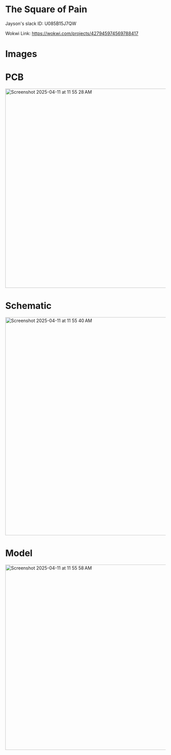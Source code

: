 # The Square of Pain

Jayson's slack ID: U085B15J7QW

Wokwi Link: https://wokwi.com/projects/427945974569788417
# Images

# PCB
<img width="626" alt="Screenshot 2025-04-11 at 11 55 28 AM" src="https://github.com/user-attachments/assets/b650429f-7376-4853-944f-019283c18c16" />

# Schematic
<img width="685" alt="Screenshot 2025-04-11 at 11 55 40 AM" src="https://github.com/user-attachments/assets/1dfbe37f-d246-4b2b-9f8f-4e91abfa0ff4" />

# Model
<img width="582" alt="Screenshot 2025-04-11 at 11 55 58 AM" src="https://github.com/user-attachments/assets/33df7748-32d6-4972-a0f9-3e3b82a7dac7" />
